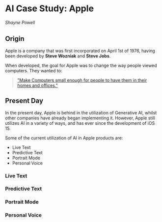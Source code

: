 # AI Case Study: Apple

###### Shayne Powell

## Origin

Apple is a company that was first incorporated on April 1st of 1976, having been developed by **Steve Wozniak** and **Steve Jobs**.

When developed, the goal for Apple was to change the way people viewed computers. They wanted to:
>["Make Computers small enough for people to have them in their homes and offices."](https://guides.loc.gov/this-month-in-business-history/april/apple-computer-founded)

## Present Day

In the present day, Apple is behind in the utilization of Generative AI, whilst other companies have already began implementing it. However, Apple still utilizes AI in a variety of ways, and has ever since the development of iOS 15.

Some of the current utilization of AI in Apple products are:
- Live Text
- Predictive Text
- Portrait Mode
- Personal Voice

### Live Text

### Predictive Text

### Portrait Mode

### Personal Voice
